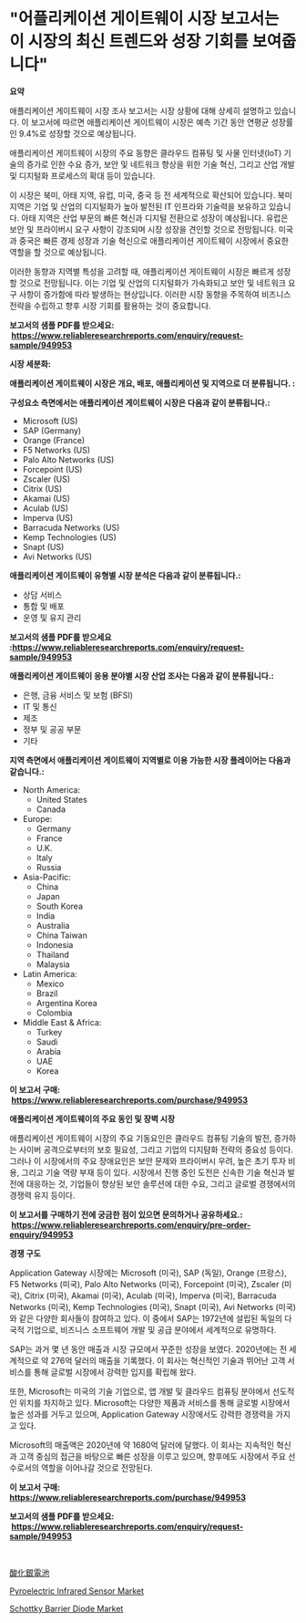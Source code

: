<p><h1>"어플리케이션 게이트웨이 시장 보고서는 이 시장의 최신 트렌드와 성장 기회를 보여줍니다"</h1></p><p><strong>요약</strong></p>
<p><p>애플리케이션 게이트웨이 시장 조사 보고서는 시장 상황에 대해 상세히 설명하고 있습니다. 이 보고서에 따르면 애플리케이션 게이트웨이 시장은 예측 기간 동안 연평균 성장률인 9.4%로 성장할 것으로 예상됩니다.</p><p>애플리케이션 게이트웨이 시장의 주요 동향은 클라우드 컴퓨팅 및 사물 인터넷(IoT) 기술의 증가로 인한 수요 증가, 보안 및 네트워크 향상을 위한 기술 혁신, 그리고 산업 개발 및 디지털화 프로세스의 확대 등이 있습니다.</p><p>이 시장은 북미, 아태 지역, 유럽, 미국, 중국 등 전 세계적으로 확산되어 있습니다. 북미 지역은 기업 및 산업의 디지털화가 높아 발전된 IT 인프라와 기술력을 보유하고 있습니다. 아태 지역은 산업 부문의 빠른 혁신과 디지털 전환으로 성장이 예상됩니다. 유럽은 보안 및 프라이버시 요구 사항이 강조되며 시장 성장을 견인할 것으로 전망됩니다. 미국과 중국은 빠른 경제 성장과 기술 혁신으로 애플리케이션 게이트웨이 시장에서 중요한 역할을 할 것으로 예상됩니다.</p><p>이러한 동향과 지역별 특성을 고려할 때, 애플리케이션 게이트웨이 시장은 빠르게 성장할 것으로 전망됩니다. 이는 기업 및 산업의 디지털화가 가속화되고 보안 및 네트워크 요구 사항이 증가함에 따라 발생하는 현상입니다. 이러한 시장 동향을 주목하여 비즈니스 전략을 수립하고 향후 시장 기회를 활용하는 것이 중요합니다.</p></p>
<p><strong>보고서의 샘플 PDF를 받으세요: &nbsp;<a href="https://www.reliableresearchreports.com/enquiry/request-sample/949953">https://www.reliableresearchreports.com/enquiry/request-sample/949953</a></strong></p>
<p><strong>시장 세분화:</strong></p>
<p><strong> 애플리케이션 게이트웨이 시장은 개요, 배포, 애플리케이션 및 지역으로 더 분류됩니다. :</strong></p>
<p><strong>구성요소 측면에서는 애플리케이션 게이트웨이 시장은 다음과 같이 분류됩니다.:</strong></p>
<p><ul><li>Microsoft (US)</li><li>SAP (Germany)</li><li>Orange (France)</li><li>F5 Networks (US)</li><li>Palo Alto Networks (US)</li><li>Forcepoint (US)</li><li>Zscaler (US)</li><li>Citrix (US)</li><li>Akamai (US)</li><li>Aculab (US)</li><li>Imperva (US)</li><li>Barracuda Networks (US)</li><li>Kemp Technologies (US)</li><li>Snapt (US)</li><li>Avi Networks (US)</li></ul></p>
<p><strong> 애플리케이션 게이트웨이 유형별 시장 분석은 다음과 같이 분류됩니다.:</strong></p>
<p><ul><li>상담 서비스</li><li>통합 및 배포</li><li>운영 및 유지 관리</li></ul></p>
<p><strong>보고서의 샘플 PDF를 받으세요 :<a href="https://www.reliableresearchreports.com/enquiry/request-sample/949953">https://www.reliableresearchreports.com/enquiry/request-sample/949953</a></strong></p>
<p><strong> 애플리케이션 게이트웨이 응용 분야별 시장 산업 조사는 다음과 같이 분류됩니다.:</strong></p>
<p><ul><li>은행, 금융 서비스 및 보험 (BFSI)</li><li>IT 및 통신</li><li>제조</li><li>정부 및 공공 부문</li><li>기타</li></ul></p>
<p><strong>지역 측면에서 애플리케이션 게이트웨이 지역별로 이용 가능한 시장 플레이어는 다음과 같습니다.:</strong></p>
<p><ul>
    <li>
        North America:
        <ul>
            <li>United States</li>
            <li>Canada</li>
        </ul>
    </li>
    <li>
        Europe:
        <ul>
            <li>Germany</li>
            <li>France</li>
            <li>U.K.</li>
            <li>Italy</li>
            <li>Russia</li>
        </ul>
    </li>
    <li>
        Asia-Pacific:
        <ul>
            <li>China</li>
            <li>Japan</li>
            <li>South Korea</li>
            <li>India</li>
            <li>Australia</li>
            <li>China Taiwan</li>
            <li>Indonesia</li>
            <li>Thailand</li>
            <li>Malaysia</li>
        </ul>
    </li>
    <li>
        Latin America:
        <ul>
            <li>Mexico</li>
            <li>Brazil</li>
            <li>Argentina Korea</li>
            <li>Colombia</li>
        </ul>
    </li>
    <li>
        Middle East & Africa:
        <ul>
            <li>Turkey</li>
            <li>Saudi</li>
            <li>Arabia</li>
            <li>UAE</li>
            <li>Korea</li>
        </ul>
    </li>
    </ul></p>
<p><strong>이 보고서 구매: &nbsp;<a href="https://www.reliableresearchreports.com/purchase/949953">https://www.reliableresearchreports.com/purchase/949953</a></strong></p>
<p><strong>애플리케이션 게이트웨이의 주요 동인 및 장벽 시장</strong></p>
<p><p>애플리케이션 게이트웨이 시장의 주요 기동요인은 클라우드 컴퓨팅 기술의 발전, 증가하는 사이버 공격으로부터의 보호 필요성, 그리고 기업의 디지턈화 전략의 중요성 등이다. 그러나 이 시장에서의 주요 장애요인은 보안 문제와 프라이버시 우려, 높은 초기 투자 비용, 그리고 기술 역량 부재 등이 있다. 시장에서 진행 중인 도전은 신속한 기술 혁신과 발전에 대응하는 것, 기업들이 향상된 보안 솔루션에 대한 수요, 그리고 글로벌 경쟁에서의 경쟁력 유지 등이다.</p></p>
<p><strong>이 보고서를 구매하기 전에 궁금한 점이 있으면 문의하거나 공유하세요.: &nbsp;<a href="https://www.reliableresearchreports.com/enquiry/pre-order-enquiry/949953">https://www.reliableresearchreports.com/enquiry/pre-order-enquiry/949953</a></strong></p>
<p><strong>경쟁 구도</strong></p>
<p><p>Application Gateway 시장에는 Microsoft (미국), SAP (독일), Orange (프랑스), F5 Networks (미국), Palo Alto Networks (미국), Forcepoint (미국), Zscaler (미국), Citrix (미국), Akamai (미국), Aculab (미국), Imperva (미국), Barracuda Networks (미국), Kemp Technologies (미국), Snapt (미국), Avi Networks (미국) 와 같은 다양한 회사들이 참여하고 있다. 이 중에서 SAP는 1972년에 설립된 독일의 다국적 기업으로, 비즈니스 소프트웨어 개발 및 공급 분야에서 세계적으로 유명하다.</p><p>SAP는 과거 몇 년 동안 매출과 시장 규모에서 꾸준한 성장을 보였다. 2020년에는 전 세계적으로 약 276억 달러의 매출을 기록했다. 이 회사는 혁신적인 기술과 뛰어난 고객 서비스를 통해 글로벌 시장에서 강력한 입지를 확립해 왔다.</p><p>또한, Microsoft는 미국의 기술 기업으로, 앱 개발 및 클라우드 컴퓨팅 분야에서 선도적인 위치를 차지하고 있다. Microsoft는 다양한 제품과 서비스를 통해 글로벌 시장에서 높은 성과를 거두고 있으며, Application Gateway 시장에서도 강력한 경쟁력을 가지고 있다.</p><p>Microsoft의 매출액은 2020년에 약 1680억 달러에 달했다. 이 회사는 지속적인 혁신과 고객 중심의 접근을 바탕으로 빠른 성장을 이루고 있으며, 향후에도 시장에서 주요 선수로서의 역할을 이어나갈 것으로 전망된다.</p></p>
<p><strong>이 보고서 구매: &nbsp; <a href="https://www.reliableresearchreports.com/purchase/949953">https://www.reliableresearchreports.com/purchase/949953</a></strong></p>
<p><strong>보고서의 샘플 PDF를 받으세요: &nbsp;<a href="https://www.reliableresearchreports.com/enquiry/request-sample/949953">https://www.reliableresearchreports.com/enquiry/request-sample/949953</a></strong><strong></strong></p>
<p>&nbsp;</p>
<p><p><a href="https://github.com/SarahFahey88/Market-Research-Report-List-1/blob/main/454847610618.md">酸化銀電池</a></p><p><a href="https://github.com/zjyglelu/Market-Research-Report-List-2/blob/main/pyroelectric-infrared-sensor-market.md">Pyroelectric Infrared Sensor Market</a></p><p><a href="https://github.com/elizabethdagraca/Market-Research-Report-List-2/blob/main/schottky-barrier-diode-market.md">Schottky Barrier Diode Market</a></p></p>